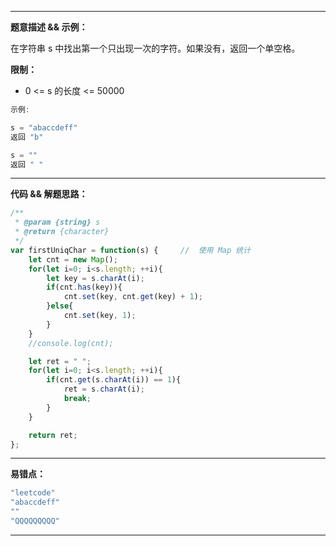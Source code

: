 

---

**题意描述 && 示例：**

 在字符串 s 中找出第一个只出现一次的字符。如果没有，返回一个单空格。 

**限制：**

- 0 <= s 的长度 <= 50000

```c
示例:

s = "abaccdeff"
返回 "b"

s = "" 
返回 " "
```

---

**代码 && 解题思路：**

```js
/**
 * @param {string} s
 * @return {character}
 */
var firstUniqChar = function(s) {     //  使用 Map 统计
    let cnt = new Map();
    for(let i=0; i<s.length; ++i){
        let key = s.charAt(i);
        if(cnt.has(key)){
            cnt.set(key, cnt.get(key) + 1);
        }else{
            cnt.set(key, 1);
        }
    }
    //console.log(cnt);

    let ret = " ";
    for(let i=0; i<s.length; ++i){
        if(cnt.get(s.charAt(i)) == 1){
            ret = s.charAt(i);
            break;
        }
    }

    return ret;
};
```

---

**易错点：**

```c
"leetcode"
"abaccdeff"
""
"QQQQQQQQQ"
```

---

